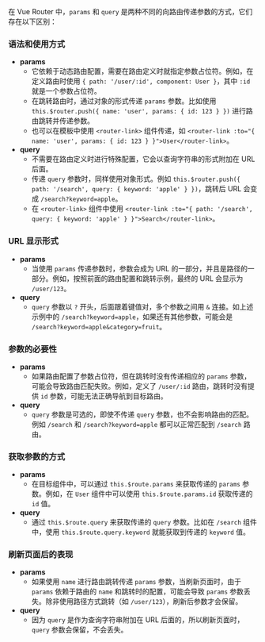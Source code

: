 在 Vue Router 中，`params` 和 `query` 是两种不同的向路由传递参数的方式，它们存在以下区别：

### 语法和使用方式
- **params**
    - 它依赖于动态路由配置，需要在路由定义时就指定参数占位符。例如，在定义路由时使用 `{ path: '/user/:id', component: User }`，其中 `:id` 就是一个参数占位符。
    - 在跳转路由时，通过对象的形式传递 `params` 参数。比如使用 `this.$router.push({ name: 'user', params: { id: 123 } })` 进行路由跳转并传递参数。
    - 也可以在模板中使用 `<router-link>` 组件传递，如 `<router-link :to="{ name: 'user', params: { id: 123 } }">User</router-link>`。
- **query**
    - 不需要在路由定义时进行特殊配置，它会以查询字符串的形式附加在 URL 后面。
    - 传递 `query` 参数时，同样使用对象形式。例如 `this.$router.push({ path: '/search', query: { keyword: 'apple' } })`，跳转后 URL 会变成 `/search?keyword=apple`。
    - 在 `<router-link>` 组件中使用 `<router-link :to="{ path: '/search', query: { keyword: 'apple' } }">Search</router-link>`。

### URL 显示形式
- **params**
    - 当使用 `params` 传递参数时，参数会成为 URL 的一部分，并且是路径的一部分。例如，按照前面的路由配置和跳转示例，最终的 URL 会显示为 `/user/123`。
- **query**
    - `query` 参数以 `?` 开头，后面跟着键值对，多个参数之间用 `&` 连接。如上述示例中的 `/search?keyword=apple`，如果还有其他参数，可能会是 `/search?keyword=apple&category=fruit`。

### 参数的必要性
- **params**
    - 如果路由配置了参数占位符，但在跳转时没有传递相应的 `params` 参数，可能会导致路由匹配失败。例如，定义了 `/user/:id` 路由，跳转时没有提供 `id` 参数，可能无法正确导航到目标路由。
- **query**
    - `query` 参数是可选的，即使不传递 `query` 参数，也不会影响路由的匹配。例如 `/search` 和 `/search?keyword=apple` 都可以正常匹配到 `/search` 路由。

### 获取参数的方式
- **params**
    - 在目标组件中，可以通过 `this.$route.params` 来获取传递的 `params` 参数。例如，在 `User` 组件中可以使用 `this.$route.params.id` 获取传递的 `id` 值。
- **query**
    - 通过 `this.$route.query` 来获取传递的 `query` 参数。比如在 `/search` 组件中，使用 `this.$route.query.keyword` 就能获取到传递的 `keyword` 值。

### 刷新页面后的表现
- **params**
    - 如果使用 `name` 进行路由跳转传递 `params` 参数，当刷新页面时，由于 `params` 依赖于路由的 `name` 和跳转时的配置，可能会导致 `params` 参数丢失。除非使用路径方式跳转（如 `/user/123`），刷新后参数才会保留。
- **query**
    - 因为 `query` 是作为查询字符串附加在 URL 后面的，所以刷新页面时，`query` 参数会保留，不会丢失。 